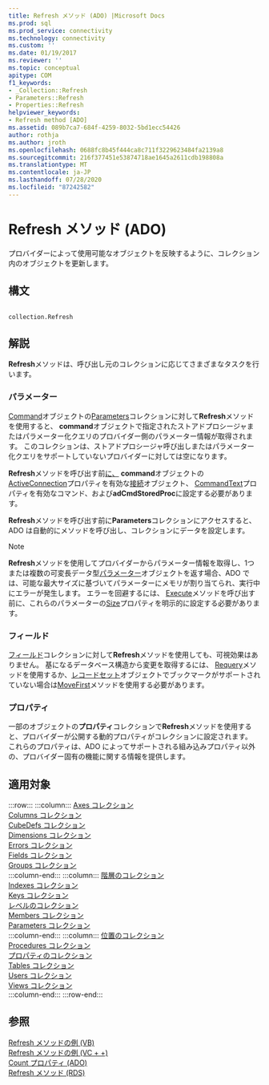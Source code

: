 ```yaml
---
title: Refresh メソッド (ADO) |Microsoft Docs
ms.prod: sql
ms.prod_service: connectivity
ms.technology: connectivity
ms.custom: ''
ms.date: 01/19/2017
ms.reviewer: ''
ms.topic: conceptual
apitype: COM
f1_keywords:
- _Collection::Refresh
- Parameters::Refresh
- Properties::Refresh
helpviewer_keywords:
- Refresh method [ADO]
ms.assetid: 089b7ca7-684f-4259-8032-5bd1ecc54426
author: rothja
ms.author: jroth
ms.openlocfilehash: 0688fc8b45f444ca8c711f3229623484fa2139a8
ms.sourcegitcommit: 216f377451e53874718ae1645a2611cdb198808a
ms.translationtype: MT
ms.contentlocale: ja-JP
ms.lasthandoff: 07/28/2020
ms.locfileid: "87242582"
---
```

# <a name="refresh-method-ado"></a>Refresh メソッド (ADO)
プロバイダーによって使用可能なオブジェクトを反映するように、コレクション内のオブジェクトを更新します。  
  
## <a name="syntax"></a>構文  
  
```  
  
collection.Refresh  
```  
  
## <a name="remarks"></a>解説  
 **Refresh**メソッドは、呼び出し元のコレクションに応じてさまざまなタスクを行います。  
  
### <a name="parameters"></a>パラメーター  
 [Command](../../../ado/reference/ado-api/command-object-ado.md)オブジェクトの[Parameters](../../../ado/reference/ado-api/parameters-collection-ado.md)コレクションに対して**Refresh**メソッドを使用すると、 **command**オブジェクトで指定されたストアドプロシージャまたはパラメーター化クエリのプロバイダー側のパラメーター情報が取得されます。 このコレクションは、ストアドプロシージャ呼び出しまたはパラメーター化クエリをサポートしていないプロバイダーに対しては空になります。  
  
 **Refresh**メソッドを呼び出す前[に、](../../../ado/reference/ado-api/commandtype-property-ado.md) **command**オブジェクトの[ActiveConnection](../../../ado/reference/ado-api/activeconnection-property-ado.md)プロパティを有効な[接続](../../../ado/reference/ado-api/connection-object-ado.md)オブジェクト、 [CommandText](../../../ado/reference/ado-api/commandtext-property-ado.md)プロパティを有効なコマンド、および**adCmdStoredProc**に設定する必要があります。  
  
 **Refresh**メソッドを呼び出す前に**Parameters**コレクションにアクセスすると、ADO は自動的にメソッドを呼び出し、コレクションにデータを設定します。  
  
> [!NOTE]
>  **Refresh**メソッドを使用してプロバイダーからパラメーター情報を取得し、1つまたは複数の可変長データ型[パラメーター](../../../ado/reference/ado-api/parameter-object.md)オブジェクトを返す場合、ADO では、可能な最大サイズに基づいてパラメーターにメモリが割り当てられ、実行中にエラーが発生します。 エラーを回避するには、 [Execute](../../../ado/reference/ado-api/execute-method-ado-command.md)メソッドを呼び出す前に、これらのパラメーターの[Size](../../../ado/reference/ado-api/size-property-ado-parameter.md)プロパティを明示的に設定する必要があります。  
  
### <a name="fields"></a>フィールド  
 [フィールド](../../../ado/reference/ado-api/fields-collection-ado.md)コレクションに対して**Refresh**メソッドを使用しても、可視効果はありません。 基になるデータベース構造から変更を取得するには、 [Requery](../../../ado/reference/ado-api/requery-method.md)メソッドを使用するか、[レコードセット](../../../ado/reference/ado-api/recordset-object-ado.md)オブジェクトでブックマークがサポートされていない場合は[MoveFirst](../../../ado/reference/ado-api/movefirst-movelast-movenext-and-moveprevious-methods-ado.md)メソッドを使用する必要があります。  
  
### <a name="properties"></a>プロパティ  
 一部のオブジェクトの**プロパティ**コレクションで**Refresh**メソッドを使用すると、プロバイダーが公開する動的プロパティがコレクションに設定されます。 これらのプロパティは、ADO によってサポートされる組み込みプロパティ以外の、プロバイダー固有の機能に関する情報を提供します。  
  
## <a name="applies-to"></a>適用対象  

:::row:::
    :::column:::
        [Axes コレクション](../../../ado/reference/ado-md-api/axes-collection-ado-md.md)  
        [Columns コレクション](../../../ado/reference/adox-api/columns-collection-adox.md)  
        [CubeDefs コレクション](../../../ado/reference/ado-md-api/cubedefs-collection-ado-md.md)  
        [Dimensions コレクション](../../../ado/reference/ado-md-api/dimensions-collection-ado-md.md)  
        [Errors コレクション](../../../ado/reference/ado-api/errors-collection-ado.md)  
        [Fields コレクション](../../../ado/reference/ado-api/fields-collection-ado.md)  
        [Groups コレクション](../../../ado/reference/adox-api/groups-collection-adox.md)  
    :::column-end:::
    :::column:::
        [階層のコレクション](../../../ado/reference/ado-md-api/hierarchies-collection-ado-md.md)  
        [Indexes コレクション](../../../ado/reference/adox-api/indexes-collection-adox.md)  
        [Keys コレクション](../../../ado/reference/adox-api/keys-collection-adox.md)  
        [レベルのコレクション](../../../ado/reference/ado-md-api/levels-collection-ado-md.md)  
        [Members コレクション](../../../ado/reference/ado-md-api/members-collection-ado-md.md)  
        [Parameters コレクション](../../../ado/reference/ado-api/parameters-collection-ado.md)  
    :::column-end:::
    :::column:::
        [位置のコレクション](../../../ado/reference/ado-md-api/positions-collection-ado-md.md)  
        [Procedures コレクション](../../../ado/reference/adox-api/procedures-collection-adox.md)  
        [プロパティのコレクション](../../../ado/reference/ado-api/properties-collection-ado.md)  
        [Tables コレクション](../../../ado/reference/adox-api/tables-collection-adox.md)  
        [Users コレクション](../../../ado/reference/adox-api/users-collection-adox.md)  
        [Views コレクション](../../../ado/reference/adox-api/views-collection-adox.md)  
    :::column-end:::
:::row-end:::

## <a name="see-also"></a>参照  
 [Refresh メソッドの例 (VB)](../../../ado/reference/ado-api/refresh-method-example-vb.md)   
 [Refresh メソッドの例 (VC + +)](../../../ado/reference/ado-api/refresh-method-example-vc.md)   
 [Count プロパティ (ADO)](../../../ado/reference/ado-api/count-property-ado.md)   
 [Refresh メソッド (RDS)](../../../ado/reference/rds-api/refresh-method-rds.md)

